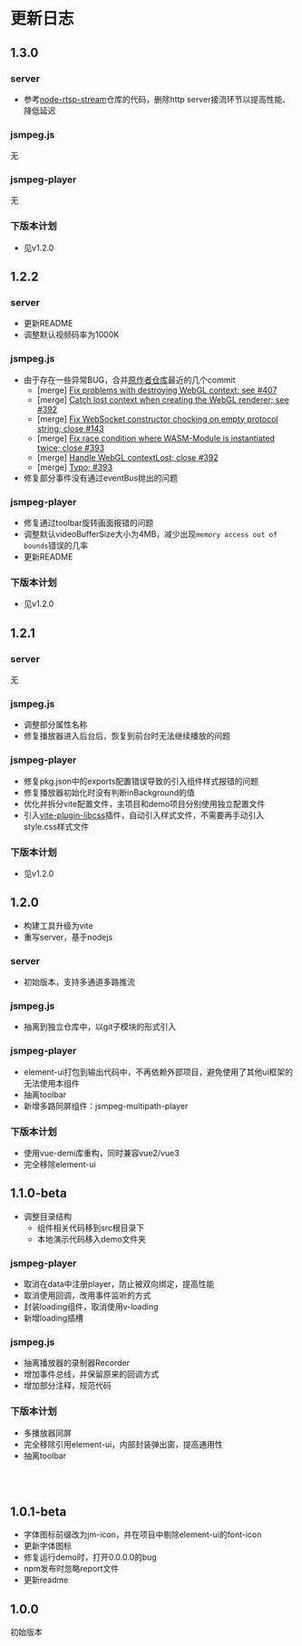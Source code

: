 # 更新日志

## 1.3.0

### server
- 参考[node-rtsp-stream](https://github.com/kyriesent/node-rtsp-stream)仓库的代码，删除http server接流环节以提高性能、降低延迟

### jsmpeg.js
无

### jsmpeg-player
无
  
### 下版本计划
- 见v1.2.0


## 1.2.2


### server
- 更新README
- 调整默认视频码率为1000K

### jsmpeg.js
- 由于存在一些异常BUG，合并[原作者仓库](https://github.com/phoboslab/jsmpeg)最近的几个commit
  - [merge] [Fix problems with destroying WebGL context; see #407](https://github.com/phoboslab/jsmpeg/commit/924acfbd96fdf15e6748d1368a36d79d8f4cecf6)
  - [merge] [Catch lost context when creating the WebGL renderer; see #392](https://github.com/phoboslab/jsmpeg/commit/72c87bac0bb93c598c7d647095a611212c7632c3)
  - [merge] [Fix WebSocket constructor chocking on empty protocol string; close #143](https://github.com/phoboslab/jsmpeg/commit/3afb0e5df2ef0cc21512d956011b83325978686a)
  - [merge] [Fix race condition where WASM-Module is instantiated twice; close #393](https://github.com/phoboslab/jsmpeg/commit/d3680103056f746db3014857d32d231e58d334b8)
  - [merge] [Handle WebGL contextLost; close #392](https://github.com/phoboslab/jsmpeg/commit/cafd02de7368dd56937e1197528f56e5af271885)
  - [merge] [Typo; #393](https://github.com/phoboslab/jsmpeg/commit/55886464d289623af9c9dd39e8080a29a0719591)
- 修复部分事件没有通过eventBus抛出的问题

### jsmpeg-player
- 修复通过toolbar旋转画面报错的问题
- 调整默认videoBufferSize大小为4MB，减少出现```memory access out of bounds```错误的几率
- 更新README
  
### 下版本计划
- 见v1.2.0



## 1.2.1

### server
无

### jsmpeg.js
- 调整部分属性名称
- 修复播放器进入后台后，恢复到前台时无法继续播放的问题

### jsmpeg-player
- 修复pkg.json中的exports配置错误导致的引入组件样式报错的问题
- 修复播放器初始化时没有判断inBackground的值
- 优化并拆分vite配置文件，主项目和demo项目分别使用独立配置文件
- 引入[vite-plugin-libcss](https://github.com/wxsms/vite-plugin-libcss)插件，自动引入样式文件，不需要再手动引入style.css样式文件

### 下版本计划
- 见v1.2.0


## 1.2.0
- 构建工具升级为vite
- 重写server，基于nodejs

### server
- 初始版本，支持多通道多路推流
 
### jsmpeg.js
- 抽离到独立仓库中，以git子模块的形式引入

### jsmpeg-player
- element-ui打包到输出代码中，不再依赖外部项目，避免使用了其他ui框架的无法使用本组件
- 抽离toolbar
- 新增多路同屏组件：jsmpeg-multipath-player

### 下版本计划
- 使用vue-demi库重构，同时兼容vue2/vue3
- 完全移除element-ui


## 1.1.0-beta
- 调整目录结构
  + 组件相关代码移到src根目录下
  + 本地演示代码移入demo文件夹
### jsmpeg-player
- 取消在data中注册player，防止被双向绑定，提高性能
- 取消使用回调，改用事件监听的方式
- 封装loading组件，取消使用v-loading
- 新增loading插槽
### jsmpeg.js
- 抽离播放器的录制器Recorder
- 增加事件总线，并保留原来的回调方式
- 增加部分注释，规范代码

### 下版本计划
- 多播放器同屏
- 完全移除引用element-ui，内部封装弹出窗，提高通用性
- 抽离toolbar
  
<br />
<br />

## 1.0.1-beta
- 字体图标前缀改为jm-icon，并在项目中剔除element-ui的font-icon
- 更新字体图标
- 修复运行demo时，打开0.0.0.0的bug
- npm发布时忽略report文件
- 更新readme

## 1.0.0
初始版本